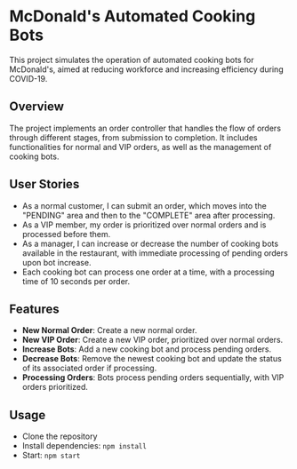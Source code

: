 # McDonald's Automated Cooking Bots

This project simulates the operation of automated cooking bots for McDonald's, aimed at reducing workforce and increasing efficiency during COVID-19.

## Overview

The project implements an order controller that handles the flow of orders through different stages, from submission to completion. It includes functionalities for normal and VIP orders, as well as the management of cooking bots.

## User Stories

- As a normal customer, I can submit an order, which moves into the "PENDING" area and then to the "COMPLETE" area after processing.
- As a VIP member, my order is prioritized over normal orders and is processed before them.
- As a manager, I can increase or decrease the number of cooking bots available in the restaurant, with immediate processing of pending orders upon bot increase.
- Each cooking bot can process one order at a time, with a processing time of 10 seconds per order.

## Features

- **New Normal Order**: Create a new normal order.
- **New VIP Order**: Create a new VIP order, prioritized over normal orders.
- **Increase Bots**: Add a new cooking bot and process pending orders.
- **Decrease Bots**: Remove the newest cooking bot and update the status of its associated order if processing.
- **Processing Orders**: Bots process pending orders sequentially, with VIP orders prioritized.

## Usage

- Clone the repository
- Install dependencies: `npm install`
- Start: `npm start`
